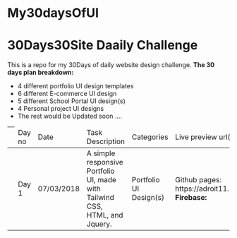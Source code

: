 # My30daysOfUI
<h1>30Days30Site Daaily Challenge</h1>
This is a repo for my 30Days of daily website design challenge.
<strong>
	The 30 days plan breakdown:
</strong>
<ul>
	<li>4 different portfolio UI design templates</li>
	<li>6 different E-commerce UI design</li>
	<li>5 different School Portal UI design(s)</li>
	<li>4 Personal project UI designs</li>
	<li>The rest would be Updated soon ....</li>
</ul>

<table>
	<thead>
		<th>
			<td>
				Day no
			</td>
			<td>
				Date
			</td>
			<td>Task Description</td>
			<td>Categories</td>
			<td>Live preview url(s)</td>
		</th>
	</thead>
	<tbody>
		<tr>
			<td></td>
			<td>Day 1</td>
			<td>
				07/03/2018
			</td>
			<td>
				A simple responsive Portfolio UI, made with Tailwind CSS, HTML, and Jquery.
			</td>
			<td> Portfolio UI Design(s)</td>
			<td>
				<stong>Github pages: </strong>https://adroit11.github.io/My30daysOfUI/ </br>
				<strong>Firebase: </strong>	
			</td>
		</tr>
	</tbody>
</table>
